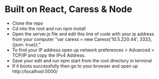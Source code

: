 # Built on React, Caress & Node

- Clone the repo
- Cd into the root and run npm install
- Open the server.js file and edit this line of code with your ip address from your computer "var caress = new Caress('10.5.220.44', 3333, {json: true});"
- To find your IP address open up network preferences > Advanced > TCP/IP and copy the IPv4 Address.
- Save your edit and run npm start from the root directory in terminal
- If it boots successfully then go to your browser and open up http://localhost:5000/
